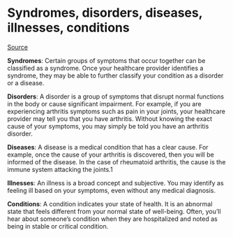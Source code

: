 [//]: # (
source: gpt-3 + jph editing
tags: semantics
)

# Syndromes, disorders, diseases, illnesses, conditions

[Source](https://www.verywellhealth.com/disease-vs-disorder-5092243)

**Syndromes**: Certain groups of symptoms that occur together can be classified as a syndrome. Once your healthcare provider identifies a syndrome, they may be able to further classify your condition as a disorder or a disease.

**Disorders**: A disorder is a group of symptoms that disrupt normal functions in the body or cause significant impairment. For example, if you are experiencing arthritis symptoms such as pain in your joints, your healthcare provider may tell you that you have arthritis. Without knowing the exact cause of your symptoms, you may simply be told you have an arthritis disorder.

**Diseases**: A disease is a medical condition that has a clear cause. For example, once the cause of your arthritis is discovered, then you will be informed of the disease. In the case of rheumatoid arthritis, the cause is the immune system attacking the joints.1

**Illnesses**: An illness is a broad concept and subjective. You may identify as feeling ill based on your symptoms, even without any medical diagnosis.

**Conditions**: A condition indicates your state of health. It is an abnormal state that feels different from your normal state of well-being. Often, you’ll hear about someone’s condition when they are hospitalized and noted as being in stable or critical condition.
